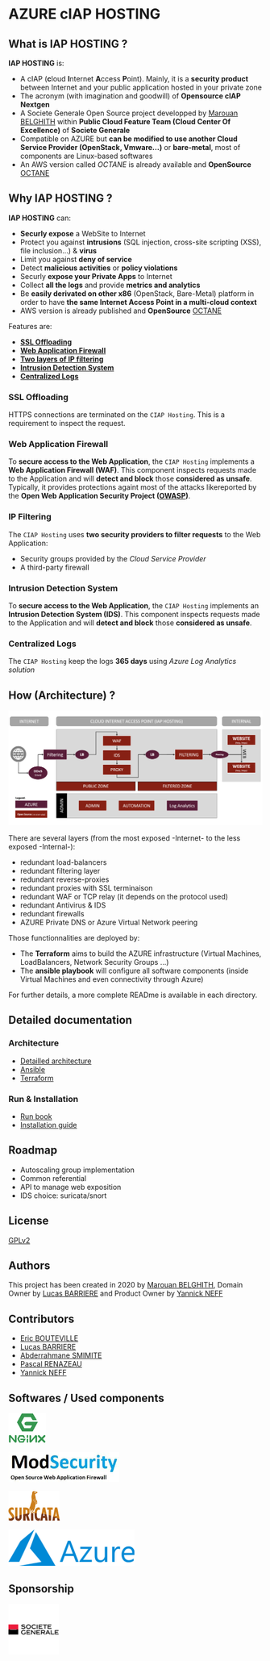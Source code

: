 # AZURE cIAP HOSTING

## What is IAP HOSTING ?

**IAP HOSTING** is:

* A cIAP (**c**loud **I**nternet **A**ccess **P**oint). Mainly, it is a **security product** between Internet and your public application hosted in your private zone
* The acronym (with imagination and goodwill) of **Opensource cIAP Nextgen**
* A Societe Generale Open Source project developped by [Marouan BELGHITH](https://www.linkedin.com/in/marwenbelghith/) within **Public Cloud Feature Team (Cloud Center Of Excellence)** of **Societe Generale**
* Compatible on AZURE but **can be modified to use another Cloud Service Provider (OpenStack, Vmware...)** or **bare-metal**, most of components are Linux-based softwares
* An AWS version called *OCTANE* is already available and **OpenSource** [OCTANE](https://github.com/societe-generale/OCTANE)

## Why IAP HOSTING ?

**IAP HOSTING** can: 

* **Securly expose** a WebSite to Internet
* Protect you against **intrusions** (SQL injection, cross-site scripting (XSS), file inclusion...) & **virus**
* Limit you against **deny of service**
* Detect **malicious activities** or **policy violations**
* Securly **expose your Private Apps** to Internet
* Collect **all the logs** and provide **metrics and analytics**
* Be **easily derivated on other x86** (OpenStack, Bare-Metal) platform in order to have **the same Internet Access Point in a multi-cloud context** 
* AWS version is already published and **OpenSource** [OCTANE](https://github.com/societe-generale/OCTANE)

Features are:

* [**SSL Offloading**](#ssl-offloading)
* [**Web Application Firewall**](#web-application-firewall)
* [**Two layers of IP filtering**](#ip-filtering)
* [**Intrusion Detection System**](#intrusion-detection-system)
* [**Centralized Logs**](#centralized-logs)

### SSL Offloading

HTTPS connections are terminated on the `CIAP Hosting`. This is a requirement to inspect the request.

### Web Application Firewall

To **secure access to the Web Application**, the `CIAP Hosting` implements a **Web Application Firewall (WAF)**. This component inspects requests made to the Application and will **detect and block** those **considered as unsafe**. Typically, it provides protections againt most of the attacks likereported by the **Open Web Application Security Project ([OWASP](https://www.owasp.org/))**.

### IP Filtering

The `CIAP Hosting` uses **two security providers to filter requests** to the Web Application:

- Security groups provided by the _Cloud Service Provider_
- A third-party firewall

### Intrusion Detection System

To **secure access to the Web Application**, the `CIAP Hosting` implements an **Intrusion Detection System (IDS)**. This component inspects requests made to the Application and will **detect and block** those **considered as unsafe**.

### Centralized Logs

The `CIAP Hosting` keep the logs **365 days** using *Azure Log Analytics solution*


## How (Architecture) ?

[![HLD](resources/img/ciap_hosting_hld.png)]()

There are several layers (from the most exposed -Internet- to the less exposed -Internal-):

* redundant load-balancers
* redundant filtering layer
* redundant reverse-proxies
* redundant proxies with SSL terminaison
* redundant WAF or TCP relay (it depends on the protocol used)
* redundant Antivirus & IDS
* redundant firewalls
* AZURE Private DNS or Azure Virtual Network peering

Those functionnalities are deployed by:
* The **Terraform** aims to build the AZURE infrastructure (Virtual Machines, LoadBalancers, Network Security Groups ...)
* The **ansible playbook** will configure all software components (inside Virtual Machines and even connectivity through Azure)

For further details, a more complete READme is available in each directory.

## Detailed documentation

### Architecture

* [Detailled architecture](documentation/architecture.md)
* [Ansible](Instance/ansible/READme.md)
* [Terraform](Instance/README.md)

### Run & Installation

* [Run book](documentation/run.md)
* [Installation guide](documentation/install.md)

## Roadmap

* Autoscaling group implementation
* Common referential
* API to manage web exposition
* IDS choice: suricata/snort

## License

[GPLv2](https://www.gnu.org/licenses/old-licenses/gpl-2.0.en.html)

## Authors

This project has been created in 2020 by [Marouan BELGHITH](https://github.com/marwenB), Domain Owner by [Lucas BARRIERE](https://github.com/urluba) and Product Owner by [Yannick NEFF](https://github.com/yannickneff)

## Contributors

* [Eric BOUTEVILLE](https://github.com/qrn77)
* [Lucas BARRIERE](https://github.com/urluba)
* [Abderrahmane SMIMITE](https://github.com/ab-smith)
* [Pascal RENAZEAU](https://github.com/rnzp90)
* [Yannick NEFF](https://github.com/yannickneff)


## Softwares / Used components

[![Nginx](resources/img/nginx_logo.png)](https://nginx.org/)

[![ModSecurity](resources/img/modsecurity_logo.png)](https://www.modsecurity.org/)

[![Suricata](resources/img/suricata_logo.png)](https://suricata-ids.org/)

<a href="https://www.portal.azure.com"> <img src="resources/img/AZURE_logo.png" width="250px" > </a>

## Sponsorship

[![Societe Generale Logo](resources/img/logo_societe_generale.png)](https://www.societegenerale.fr/)